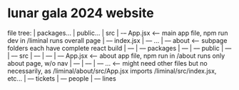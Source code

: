 # lunar gala 2024 website
file tree:
| packages...
| public...
| src
| -– App.jsx <-- main app file, npm run dev in /liminal runs overall page
| –– index.jsx
| –– ...
| –– about <-- subpage folders each have complete react build
| –– | –– packages
| –– | –– public
| –– | –– src
| –– | –– | –– App.jsx <-- about app file, npm run in /about runs only about page, w/o nav
| –– | –– | –– ... <-- might need other files but no necessarily, as /liminal/about/src/App.jsx imports /liminal/src/index.jsx, etc...
| –– tickets
| –– people
| –– lines
